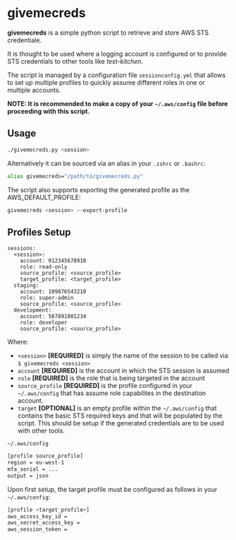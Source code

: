 # givemecreds

**givemecreds** is a simple python script to retrieve and store AWS STS credentiale.

It is thought to be used where a logging account is configured or to provide STS credentials to other tools like *test-kitchen*.


The script is managed by a configuration file `sessionconfig.yml` that allows to set up multiple profiles to quickly assume different roles in one or multiple accounts.

**NOTE: It is recommended to make a copy of your `~/.aws/config` file before proceeding with this script.**


## Usage

```bash
./givemecreds.py <session>
```

Alternatively it can be sourced via an alias in your `.zshrc` or `.bashrc`:

```bash
alias givemecreds="/path/to/givemecreds.py"
```

The script also supports exporting the generated profile as the AWS_DEFAULT_PROFILE:

```bash
givemecreds <session> --export-profile
```

## Profiles Setup

```
sessions:
  <session>:                          
    account: 012345678910
    role: read-only
    source_profile: <source_profile>        
    target_profile: <target_profile>
  staging:
    account: 109876543210
    role: super-admin
    source_profile: <source_profile>
  development:
    account: 567891001234
    role: developer
    source_profile: <source_profile>
```

Where:

* `<session>` **[REQUIRED]** is simply the name of the session to be called via `$ givemecreds <session>`
* `account` **[REQUIRED]** is the account in which the STS session is assumed
* `role` **[REQUIRED]** is the role that is being targeted in the account
* `source_profile` **[REQUIRED]** is the profile configured in your `~/.aws/config` that has assume role capabilites in the destination account.
* `target` **[OPTIONAL]** is an empty profile within the `~/.aws/config` that contains the basic STS required keys and that will be populated by the script. This should be setup if the generated credentials are to be used with other tools.


`~/.aws/config`
```bash
[profile source_profile]
region = eu-west-1
mfa_serial = ...
output = json
```

Upon first setup, the target profile must be configured as follows in your `~/.aws/config`:


```bash
[profile <target_profile>]
aws_access_key_id =
aws_secret_access_key =
aws_session_token =
```
